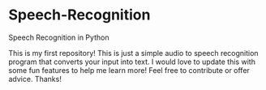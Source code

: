 # Speech-Recognition
Speech Recognition in Python

This is my first repository!
This is just a simple audio to speech recognition program that converts your input into text.
I would love to update this with some fun features to help me learn more!
Feel free to contribute or offer advice.
Thanks!
